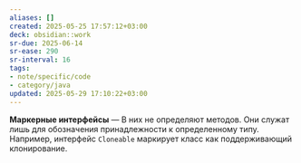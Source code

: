 ```yaml
---
aliases: []
created: 2025-05-25 17:57:12+03:00
deck: obsidian::work
sr-due: 2025-06-14
sr-ease: 290
sr-interval: 16
tags:
- note/specific/code
- category/java
updated: 2025-05-29 17:10:22+03:00
---
```


**Маркерные интерфейсы**
—
В них не определяют методов. Они служат лишь для обозначения принадлежности к определенному типу. Например, интерфейс `Cloneable` маркирует класс как поддерживающий клонирование.